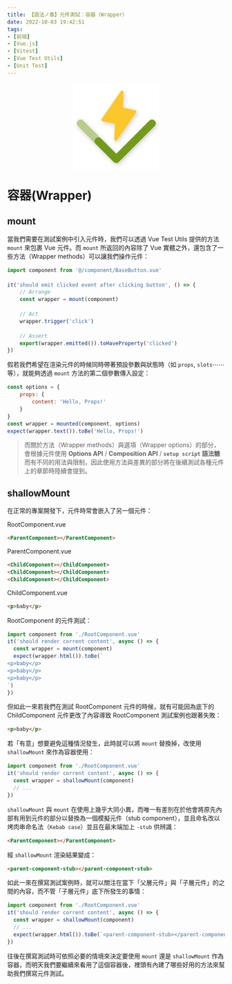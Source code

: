 ```yaml
---
title: 【語法ノ章】元件測試：容器（Wrapper）
date: 2022-10-03 19:42:51
tags:
- [前端]
- [Vue.js]
- [Vitest]
- [Vue Test Utils]
- [Unit Test]
---
```


<div style="display:flex;justify-content:center;">
  <img style="object-fit:cover;" alt="vitest-logo" src='/images/vitest-logo.svg' width='200px' height='200px' />
</div>

# 容器(Wrapper)

## mount
當我們需要在測試案例中引入元件時，我們可以透過 Vue Test Utils 提供的方法 `mount` 來包裹 Vue 元件。而 `mount` 所返回的內容除了 Vue 實體之外，還包含了一些方法（Wrapper methods）可以讓我們操作元件：


```js
import component from '@/component/BaseButton.vue'

it('should emit clicked event after clicking button', () => {
    // Arrange
    const wrapper = mount(component)

    // Act
    wrapper.trigger('click')

    // Assert
    export(wrapper.emitted()).toHaveProperty('clicked')
})
```

<!-- more -->

假若我們希望在渲染元件的時候同時帶著預設參數與狀態時（如 `props`, `slots`⋯⋯等），就能夠透過 `mount` 方法的第二個參數傳入設定：

```js
const options = {
    props: {
        content: 'Hello, Props!'
    }
}
const wrapper = mounted(component, options)
expect(wrapper.text()).toBe('Hello, Props!')
```

> 而關於方法（Wrapper methods）與選項（Wrapper options）的部分，會根據元件使用 **Options API** / **Composition API** / **`setup script` 語法糖** 而有不同的用法與限制，因此使用方法與差異的部分將在後續測試各種元件上的章節時陸續會提到。

## shallowMount

在正常的專案開發下，元件時常會嵌入了另一個元件：

RootComponent.vue
```html
<ParentComponent></ParentComponent>
```

ParentComponent.vue
```html
<ChildComponent></ChildComponent>
<ChildComponent></ChildComponent>
<ChildComponent></ChildComponent>
```

ChildComponent.vue
```html
<p>baby</p>
```

RootComponent 的元件測試：
```js
import component from './RootComponent.vue'
it('should render corrent content', async () => {
  const wrapper = mount(component)
  expect(wrapper.html()).toBe(`
<p>baby</p>
<p>baby</p>
<p>baby</p>
`)
})
```

但如此一來若我們在測試 RootComponent 元件的時候，就有可能因為底下的 ChildComponent 元件更改了內容導致 RootComponent 測試案例也跟著失敗：

```html
<p>baby</p>
```

若「有意」想要避免這種情況發生，此時就可以將 `mount` 替換掉，改使用 `shallowMount` 來作為容器使用：

```js
import component from './RootComponent.vue'
it('should render corrent content', async () => {
  const wrapper = shallowMount(component)
  // ...
})
```

`shallowMount` 與 `mount` 在使用上幾乎大同小異，而唯一有差別在於他會將原先內部有用到元件的部分以替換為一個模擬元件（stub component），並且命名改以烤肉串命名法（`Kebab case`）並且在最末端加上 `-stub` 供辨識：

```html
<ParentComponent></ParentComponent>
```

經 `shallowMount` 渲染結果變成：

```html
<parent-component-stub></parent-component-stub>
```

如此一來在撰寫測試案例時，就可以關注在當下「父層元件」與「子層元件」的之間的內容，而不管「子層元件」底下所發生的事情：

```js
import component from './RootComponent.vue'
it('should render corrent content', async () => {
  const wrapper = shallowMount(component)
  // ...
  expect(wrapper.html()).toBe(`<parent-component-stub></parent-component-stub>`)
})
```

往後在撰寫測試時可依照必要的情境來決定要使用 `mount` 還是 `shallowMount` 作為容器，而明天我們要繼續來看用了這個容器後，裡頭有內建了哪些好用的方法來幫助我們撰寫元件測試。
